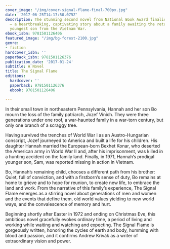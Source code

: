 ```yaml
---
cover_image: "/img/cover-signal-flame-final-700px.jpg"
date: '2017-06-25T14:17:50.075Z'
description: The stunning second novel from National Book Award finalist Andrew Krivák
  – a heartbreaking, captivating story about a family awaiting the return of their
  youngest son from the Vietnam War.
ebook_isbn: 9781501126406
featured_image: "/img/bg-forest-2100.jpg"
genre:
- fiction
hardcover_isbn: ''
paperback_isbn: 9781501126376
publication_date: '2017-01-24'
subtitle: A Novel
title: The Signal Flame
editions:
  hardcover: ''
  paperback: 9781501126376
  ebook: 9781501126406

---
```

In their small town in northeastern Pennsylvania, Hannah and her son Bo mourn the loss of the family patriarch, Jozef Vinich. They were three generations under one roof, a war-haunted family in a war-torn century, but only one branch of a scraggy tree.

Having survived the trenches of World War I as an Austro-Hungarian conscript, Jozef journeyed to America and built a life for his children. His daughter Hannah married the European-born Bexhet Konar, who deserted the American army in World War II and, after his imprisonment, was killed in a hunting accident on the family land. Finally, in 1971, Hannah’s prodigal younger son, Sam, was reported missing in action in Vietnam.

Bo, Hannah’s remaining child, chooses a different path from his brother: Quiet, full of conviction, and with a firstborn’s sense of duty, Bo remains at home to grieve and to hope for reunion, to create new life, to embrace the land and work. From the narrative of this family’s experience, The Signal Flame emerges as a stirring novel about generations of men and women and the events that define them, old world values yielding to new world ways, and the convalescence of memory and hurt.

Beginning shortly after Easter in 1972 and ending on Christmas Eve, this ambitious novel gracefully evokes ordinary time, a period of living and working while waiting and watching and expecting. The Signal Flame is gorgeously written, honoring the cycles of earth and body, humming with blood and passion, and it confirms Andrew Krivák as a writer of extraordinary vision and power.
